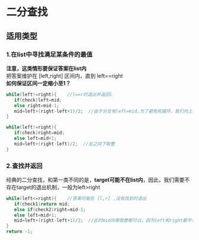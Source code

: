 # 二分查找
## 适用类型
### 1.在list中寻找满足某条件的最值  
**注意，这类情形要保证答案在list内**  
把答案维护在 [left,right] 区间内，直到 left==right  
**如何保证区间一定缩小至1？**  
```cpp
while(left!=right){    //l==r时退出并返回l  
   if(check)left=mid; 
   else right=mid-1;
   mid=left+(right-left+1)/2;  //由于分支有left=mid,为了避免死循环，我们向上取整
}

while(left!=right){   
   if(check)right=mid; 
   else left=mid+1;
   mid=left+(right-left)/2;  //反之向下取整
}
```
### 2.查找并返回
经典的二分查找，和第一类不同的是，**target可能不在list内**，因此，我们需要不存在target的退出机制，一般为left>right  
```cpp
while(left<=right){    //答案可能在 [l,r] ,没有找到时退出
   if(check1)return mid; 
   else if(check2)right=mid-1;
   else left=mid+1;
   mid=left+(right-left+1)/2;  //此时mid向哪取整都可以，因为left和right都不会赋值为mid
}
return -1;
```
